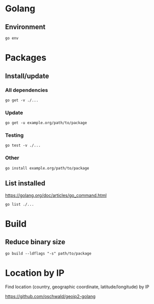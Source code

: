 # Golang

## Environment

    go env

# Packages

## Install/update

### All dependencies

    go get -v ./...

### Update

    go get -u example.org/path/to/package

### Testing

    go test -v ./...

### Other

    go install example.org/path/to/package

## List installed

<https://golang.org/doc/articles/go_command.html>

    go list ./...

# Build

## Reduce binary size

    go build --ldflags "-s" path/to/package

# Location by IP

Find location (country, geographic coordinate, latitude/longitude) by IP

<https://github.com/oschwald/geoip2-golang>
